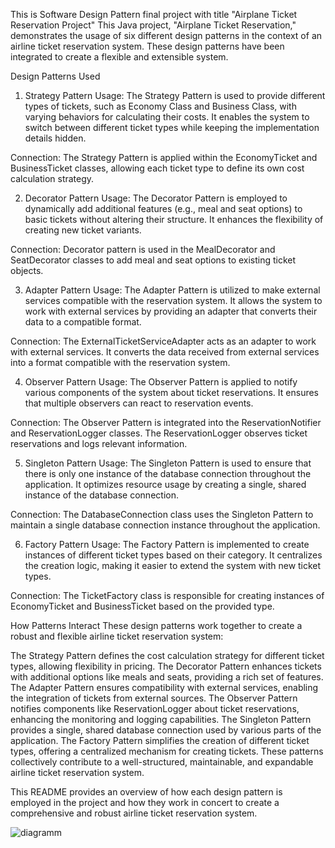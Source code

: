 This is Software Design Pattern final project  with title "Airplane Ticket Reservation Project"
This Java project, "Airplane Ticket Reservation," demonstrates the usage of six different design patterns in the context of an airline ticket reservation system. These design patterns have been integrated to create a flexible and extensible system.

Design Patterns Used
1. Strategy Pattern
Usage: The Strategy Pattern is used to provide different types of tickets, such as Economy Class and Business Class, with varying behaviors for calculating their costs. It enables the system to switch between different ticket types while keeping the implementation details hidden.

Connection: The Strategy Pattern is applied within the EconomyTicket and BusinessTicket classes, allowing each ticket type to define its own cost calculation strategy.

2. Decorator Pattern
Usage: The Decorator Pattern is employed to dynamically add additional features (e.g., meal and seat options) to basic tickets without altering their structure. It enhances the flexibility of creating new ticket variants.

Connection: Decorator pattern is used in the MealDecorator and SeatDecorator classes to add meal and seat options to existing ticket objects.

3. Adapter Pattern
Usage: The Adapter Pattern is utilized to make external services compatible with the reservation system. It allows the system to work with external services by providing an adapter that converts their data to a compatible format.

Connection: The ExternalTicketServiceAdapter acts as an adapter to work with external services. It converts the data received from external services into a format compatible with the reservation system.

4. Observer Pattern
Usage: The Observer Pattern is applied to notify various components of the system about ticket reservations. It ensures that multiple observers can react to reservation events.

Connection: The Observer Pattern is integrated into the ReservationNotifier and ReservationLogger classes. The ReservationLogger observes ticket reservations and logs relevant information.

5. Singleton Pattern
Usage: The Singleton Pattern is used to ensure that there is only one instance of the database connection throughout the application. It optimizes resource usage by creating a single, shared instance of the database connection.

Connection: The DatabaseConnection class uses the Singleton Pattern to maintain a single database connection instance throughout the application.

6. Factory Pattern
Usage: The Factory Pattern is implemented to create instances of different ticket types based on their category. It centralizes the creation logic, making it easier to extend the system with new ticket types.

Connection: The TicketFactory class is responsible for creating instances of EconomyTicket and BusinessTicket based on the provided type.

How Patterns Interact
These design patterns work together to create a robust and flexible airline ticket reservation system:

The Strategy Pattern defines the cost calculation strategy for different ticket types, allowing flexibility in pricing.
The Decorator Pattern enhances tickets with additional options like meals and seats, providing a rich set of features.
The Adapter Pattern ensures compatibility with external services, enabling the integration of tickets from external sources.
The Observer Pattern notifies components like ReservationLogger about ticket reservations, enhancing the monitoring and logging capabilities.
The Singleton Pattern provides a single, shared database connection used by various parts of the application.
The Factory Pattern simplifies the creation of different ticket types, offering a centralized mechanism for creating tickets.
These patterns collectively contribute to a well-structured, maintainable, and expandable airline ticket reservation system.

This README provides an overview of how each design pattern is employed in the project and how they work in concert to create a comprehensive and robust airline ticket reservation system.


![diagramm](https://github.com/daniyaradil04/sdp_final/assets/124418726/864c4fc7-df3b-4a0a-9b72-7112359ab73b)



 
